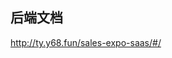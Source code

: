 <!--
 * @Author: Billy
 * @Date: 2021-05-07 08:51:17
 * @LastEditors: Billy
 * @LastEditTime: 2021-12-22 15:39:56
 * @Description: v1.1
-->

## 后端文档

http://ty.y68.fun/sales-expo-saas/#/  